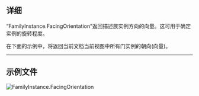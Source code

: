 ## 详细
“FamilyInstance.FacingOrientation”返回描述族实例方向的向量。这可用于确定实例的旋转程度。

在下面的示例中，将返回当前文档当前视图中所有门实例的朝向(向量)。
___
## 示例文件

![FamilyInstance.FacingOrientation](./Revit.Elements.FamilyInstance.FacingOrientation_img.jpg)
